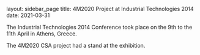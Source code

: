 layout: sidebar_page
title: 4M2020 Project at Industrial Technologies 2014
date: 2021-03-31

The Industrial Technologies 2014 Conference took place on the 9th to the 11th April in Athens, Greece.

The 4M2020 CSA project had a stand at the exhibition.